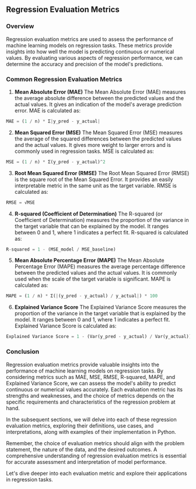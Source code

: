 ## Regression Evaluation Metrics

### Overview
Regression evaluation metrics are used to assess the performance of machine learning models on regression tasks. These metrics provide insights into how well the model is predicting continuous or numerical values. By evaluating various aspects of regression performance, we can determine the accuracy and precision of the model's predictions.

### Common Regression Evaluation Metrics

1. **Mean Absolute Error (MAE)**
The Mean Absolute Error (MAE) measures the average absolute difference between the predicted values and the actual values. It gives an indication of the model's average prediction error. MAE is calculated as:

```python
MAE = (1 / n) * Σ|y_pred - y_actual|
```

2. **Mean Squared Error (MSE)**
The Mean Squared Error (MSE) measures the average of the squared differences between the predicted values and the actual values. It gives more weight to larger errors and is commonly used in regression tasks. MSE is calculated as:

```python
MSE = (1 / n) * Σ(y_pred - y_actual)^2
```

3. **Root Mean Squared Error (RMSE)**
The Root Mean Squared Error (RMSE) is the square root of the Mean Squared Error. It provides an easily interpretable metric in the same unit as the target variable. RMSE is calculated as:

```python
RMSE = √MSE
```

4. **R-squared (Coefficient of Determination)**
The R-squared (or Coefficient of Determination) measures the proportion of the variance in the target variable that can be explained by the model. It ranges between 0 and 1, where 1 indicates a perfect fit. R-squared is calculated as:

```python
R-squared = 1 - (MSE_model / MSE_baseline)
```

5. **Mean Absolute Percentage Error (MAPE)**
The Mean Absolute Percentage Error (MAPE) measures the average percentage difference between the predicted values and the actual values. It is commonly used when the scale of the target variable is significant. MAPE is calculated as:

```python
MAPE = (1 / n) * Σ(|(y_pred - y_actual) / y_actual|) * 100
```

6. **Explained Variance Score**
The Explained Variance Score measures the proportion of the variance in the target variable that is explained by the model. It ranges between 0 and 1, where 1 indicates a perfect fit. Explained Variance Score is calculated as:

```python
Explained Variance Score = 1 - (Var(y_pred - y_actual) / Var(y_actual))
```

### Conclusion
Regression evaluation metrics provide valuable insights into the performance of machine learning models on regression tasks. By considering metrics such as MAE, MSE, RMSE, R-squared, MAPE, and Explained Variance Score, we can assess the model's ability to predict continuous or numerical values accurately. Each evaluation metric has its strengths and weaknesses, and the choice of metrics depends on the specific requirements and characteristics of the regression problem at hand.

In the subsequent sections, we will delve into each of these regression evaluation metrics, exploring their definitions, use cases, and interpretations, along with examples of their implementation in Python.

Remember, the choice of evaluation metrics should align with the problem statement, the nature of the data, and the desired outcomes. A comprehensive understanding of regression evaluation metrics is essential for accurate assessment and interpretation of model performance.

Let's dive deeper into each evaluation metric and explore their applications in regression tasks.






